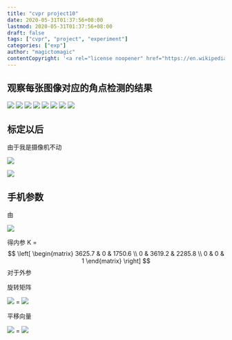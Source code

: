 ```yaml
---
title: "cvpr project10"
date: 2020-05-31T01:37:56+08:00
lastmod: 2020-05-31T01:37:56+08:00
draft: false
tags: ["cvpr", "project", "experiment"]
categories: ["exp"]
author: "magictomagic"
contentCopyright: '<a rel="license noopener" href="https://en.wikipedia.org/wiki/Wikipedia:Text_of_Creative_Commons_Attribution-ShareAlike_3.0_Unported_License" target="_blank">Creative Commons Attribution-ShareAlike License</a>'
---
```

## 观察每张图像对应的角点检测的结果

![](/img/Snipaste_2020-05-31_21-31-56.png)
![](/img/Snipaste_2020-05-31_21-34-39.png)
![](/img/Snipaste_2020-05-31_21-35-49.png)
![](/img/Snipaste_2020-05-31_21-36-36.png)
![](/img/Snipaste_2020-05-31_21-37-06.png)
![](/img/Snipaste_2020-05-31_21-37-25.png)
![](/img/Snipaste_2020-05-31_21-37-39.png)
![](/img/Snipaste_2020-05-31_21-38-07.png)


## 标定以后
由于我是摄像机不动

![](/img/Snipaste_2020-05-31_21-40-47.png)

![](/img/Snipaste_2020-05-31_21-45-42.png)

## 手机参数
由

![](/img/Snipaste_2020-05-31_21-50-02.png)

得内参 K = 
$$
\left[
 \begin{matrix}
   3625.7 & 0 & 1750.6 \\
   0 & 3619.2 & 2285.8 \\
   0 & 0 & 1  
  \end{matrix}
\right]
$$
对于外参

旋转矩阵

![](/img/Snipaste_2020-05-31_23-50-06.png) = ![](../img/Snipaste_2020-05-31_22-46-06.png)

平移向量

![](/img/Snipaste_2020-05-31_23-50-40.png) = ![](../img/Snipaste_2020-05-31_23-48-15.png)

